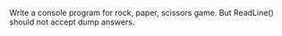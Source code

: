 Write a console program for rock, paper, scissors game. But ReadLine() should not accept dump answers.
